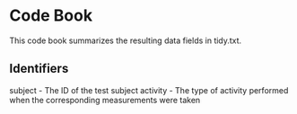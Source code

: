 # Code Book
This code book summarizes the resulting data fields in tidy.txt.

## Identifiers

subject - The ID of the test subject
activity - The type of activity performed when the corresponding measurements were taken
